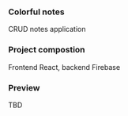 ### Colorful notes
CRUD notes application

### Project compostion
Frontend React, backend Firebase

### Preview
TBD